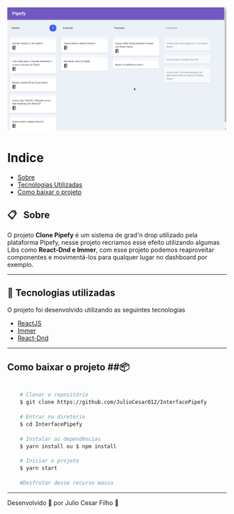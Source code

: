 <h1 align="center">
    <img src="/PipefyInterface.png">
</h1>

# Indice

- [Sobre](#-sobre)
- [Tecnologias Utilizadas](#-tecnologias-utilizadas)
- [Como baixar o projeto](#-como-baixar-o-projeto)

## :clipboard: &nbsp; Sobre

O projeto **Clone Pipefy** é um sistema de grad'n drop utilizado pela plataforma Pipefy, nesse projeto recriamos esse efeito utilizando algumas Libs como **React-Dnd e Immer**, com esse projeto podemos reaproveitar componentes e movimentá-los para qualquer lugar no dashboard por exemplo.

---

## 🚀 Tecnologias utilizadas

O projeto foi desenvolvido utilizando as seguintes tecnologias

- [ReactJS](https://reactjs.org)
- [Immer](https://github.com/immerjs/immer)
- [React-Dnd](https://github.com/react-dnd/react-dnd)

---

## Como baixar o projeto ##:package:

```bash

    # Clonar o repositório
    $ git clone https://github.com/JulioCesar012/InterfacePipefy

    # Entrar no diretório
    $ cd InterfacePipefy

    # Instalar as dependências
    $ yarn install ou $ npm install

    # Iniciar o projeto
    $ yarn start
    
    #Desfrutar desse recurso massa
```

---

Desenvolvido 💜 por Julio Cesar Filho :boy:
